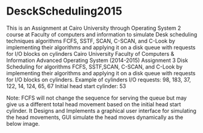 # DesckScheduling2015
This is an Assignment at Cairo University through Operating System 2 course at Faculty of computers and information to simulate Desk scheduling techniques algorithms FCFS, SSTF, SCAN, C-SCAN, and C-Look by implementing their algorithms and applying it on a disk queue with requests for I/O blocks on cylinders
Cairo University
Faculty of Computers & Information
Advanced Operating System (2014-2015)
Assignment 3
Disk Scheduling
for algorithms FCFS, SSTF,SCAN, C-SCAN, and C-Look by implementing their algorithms and applying it on a disk queue with
requests for I/O blocks on cylinders.
Example of cylinders I/O requests:
98, 183, 37, 122, 14, 124, 65, 67
Initial head start cylinder: 53

Note:
FCFS will not change the sequence for serving the queue but may give us a different total head
movement based on the initial head start cylinder.
It Designs and Implements a graphical user interface for simulating the head movements,  GUI 
simulate the head moves dynamically as the below image.
